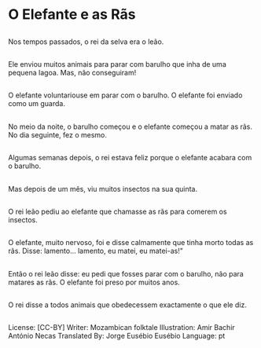 # O Elefante e as Rãs

##
Nos tempos passados, o
rei da selva era o leão.

##
Ele enviou muitos
animais para parar
com barulho que inha
de uma pequena lagoa.
Mas, não conseguiram!

##
O elefante voluntariouse em parar com o
barulho. O elefante foi
enviado como um
guarda.

##
No meio da noite, o
barulho começou e o
elefante começou a
matar as rãs. No dia
seguinte, fez o mesmo.

##
Algumas semanas
depois, o rei estava
feliz porque o elefante
acabara com o barulho.

##
Mas depois de um mês,
viu muitos insectos na
sua quinta.

##
O rei leão pediu ao
elefante que chamasse
as rãs para comerem os
insectos.

##
O elefante, muito
nervoso, foi e disse
calmamente que tinha
morto todas as rãs.
Disse: lamento…
lamento, eu matei, eu
matei-as!"

##
Então o rei leão disse:
eu pedi que fosses
parar com o barulho,
não para matares as
rãs. O elefante foi preso
por muitos anos.

##
O rei disse a todos
animais que
obedecessem
exactamente o que ele
diz.

##
License: [CC-BY]
Writer: Mozambican folktale
Illustration: Amir Bachir António Necas
Translated By: Jorge Eusébio Eusébio
Language: pt
